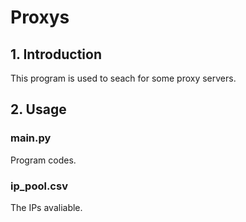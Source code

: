 # Proxys

## 1. Introduction

This program is used to seach for some proxy servers.

## 2. Usage

### main.py

Program codes.

### ip_pool.csv

The IPs avaliable.
